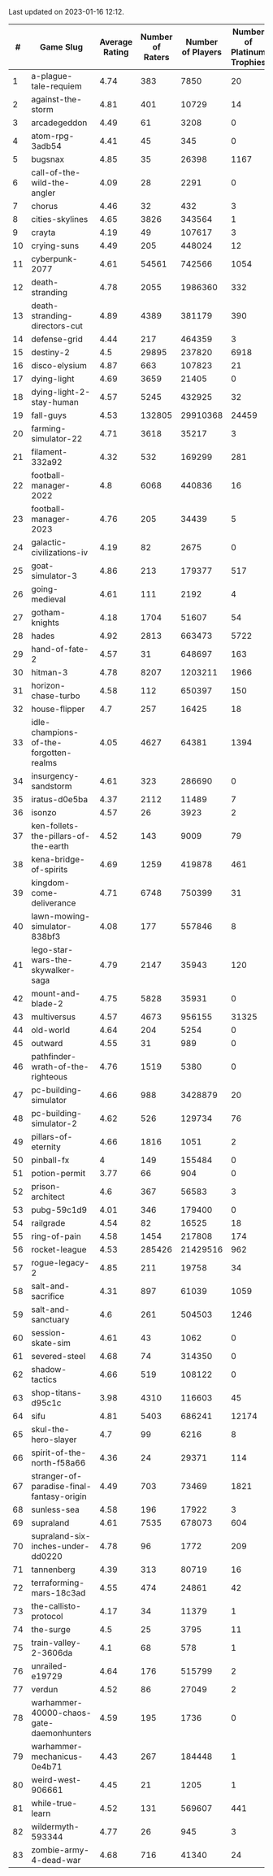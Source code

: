 Last updated on 2023-01-16 12:12.


|#|Game Slug|Average Rating|Number of Raters|Number of Players|Number of Platinum Trophies|Max Rarity (%)|
|---|---|---|---|---|---|---|
|1|a-plague-tale-requiem|4.74|383|7850|20|92|
|2|against-the-storm|4.81|401|10729|14|37|
|3|arcadegeddon|4.49|61|3208|0|90|
|4|atom-rpg-3adb54|4.41|45|345|0|98|
|5|bugsnax|4.85|35|26398|1167|97|
|6|call-of-the-wild-the-angler|4.09|28|2291|0|62|
|7|chorus|4.46|32|432|3|86|
|8|cities-skylines|4.65|3826|343564|1|72|
|9|crayta|4.19|49|107617|3|23|
|10|crying-suns|4.49|205|448024|12|66|
|11|cyberpunk-2077|4.61|54561|742566|1054|65|
|12|death-stranding|4.78|2055|1986360|332|91|
|13|death-stranding-directors-cut|4.89|4389|381179|390|91|
|14|defense-grid|4.44|217|464359|3|80|
|15|destiny-2|4.5|29895|237820|6918|94|
|16|disco-elysium|4.87|663|107823|21|28|
|17|dying-light|4.69|3659|21405|0|95|
|18|dying-light-2-stay-human|4.57|5245|432925|32|6|
|19|fall-guys|4.53|132805|29910368|24459|0.5|
|20|farming-simulator-22|4.71|3618|35217|3|77|
|21|filament-332a92|4.32|532|169299|281|93|
|22|football-manager-2022|4.8|6068|440836|16|49|
|23|football-manager-2023|4.76|205|34439|5|79|
|24|galactic-civilizations-iv|4.19|82|2675|0|79|
|25|goat-simulator-3|4.86|213|179377|517|91|
|26|going-medieval|4.61|111|2192|4|68|
|27|gotham-knights|4.18|1704|51607|54|25|
|28|hades|4.92|2813|663473|5722|89|
|29|hand-of-fate-2|4.57|31|648697|163|72|
|30|hitman-3|4.78|8207|1203211|1966|47|
|31|horizon-chase-turbo|4.58|112|650397|150|88|
|32|house-flipper|4.7|257|16425|18|94|
|33|idle-champions-of-the-forgotten-realms|4.05|4627|64381|1394|3|
|34|insurgency-sandstorm|4.61|323|286690|0|5|
|35|iratus-d0e5ba|4.37|2112|11489|7|85|
|36|isonzo|4.57|26|3923|2|58|
|37|ken-follets-the-pillars-of-the-earth|4.52|143|9009|79|45|
|38|kena-bridge-of-spirits|4.69|1259|419878|461|94|
|39|kingdom-come-deliverance|4.71|6748|750399|31|30|
|40|lawn-mowing-simulator-838bf3|4.08|177|557846|8|85|
|41|lego-star-wars-the-skywalker-saga|4.79|2147|35943|120|97|
|42|mount-and-blade-2|4.75|5828|35931|0|25|
|43|multiversus|4.57|4673|956155|31325|76|
|44|old-world|4.64|204|5254|0|83|
|45|outward|4.55|31|989|0|72|
|46|pathfinder-wrath-of-the-righteous|4.76|1519|5380|0|50|
|47|pc-building-simulator|4.66|988|3428879|20|48|
|48|pc-building-simulator-2|4.62|526|129734|76|75|
|49|pillars-of-eternity|4.66|1816|1051|2|81|
|50|pinball-fx|4|149|155484|0|85|
|51|potion-permit|3.77|66|904|0|98|
|52|prison-architect|4.6|367|56583|3|29|
|53|pubg-59c1d9|4.01|346|179400|0|73|
|54|railgrade|4.54|82|16525|18|98|
|55|ring-of-pain|4.58|1454|217808|174|96|
|56|rocket-league|4.53|285426|21429516|962|78|
|57|rogue-legacy-2|4.85|211|19758|34|3|
|58|salt-and-sacrifice|4.31|897|61039|1059|91|
|59|salt-and-sanctuary|4.6|261|504503|1246|83|
|60|session-skate-sim|4.61|43|1062|0|27|
|61|severed-steel|4.68|74|314350|0|12|
|62|shadow-tactics|4.66|519|108122|0|0.1|
|63|shop-titans-d95c1c|3.98|4310|116603|45|97|
|64|sifu|4.81|5403|686241|12174|96|
|65|skul-the-hero-slayer|4.7|99|6216|8|96|
|66|spirit-of-the-north-f58a66|4.36|24|29371|114|65|
|67|stranger-of-paradise-final-fantasy-origin|4.49|703|73469|1821|98|
|68|sunless-sea|4.58|196|17922|3|36|
|69|supraland|4.61|7535|678073|604|99|
|70|supraland-six-inches-under-dd0220|4.78|96|1772|209|99|
|71|tannenberg|4.39|313|80719|16|88|
|72|terraforming-mars-18c3ad|4.55|474|24861|42|45|
|73|the-callisto-protocol|4.17|34|11379|1|93|
|74|the-surge|4.5|25|3795|11|94|
|75|train-valley-2-3606da|4.1|68|578|1|89|
|76|unrailed-e19729|4.64|176|515799|2|9|
|77|verdun|4.52|86|27049|2|76|
|78|warhammer-40000-chaos-gate-daemonhunters|4.59|195|1736|0|77|
|79|warhammer-mechanicus-0e4b71|4.43|267|184448|1|25|
|80|weird-west-906661|4.45|21|1205|1|85|
|81|while-true-learn|4.52|131|569607|441|93|
|82|wildermyth-593344|4.77|26|945|3|17|
|83|zombie-army-4-dead-war|4.68|716|41340|24|67|
